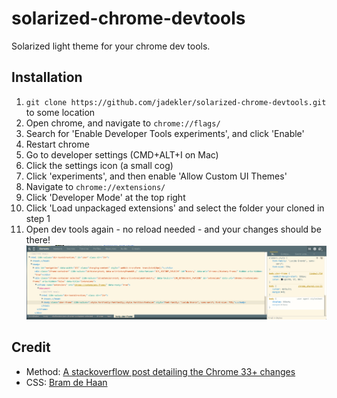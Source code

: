 solarized-chrome-devtools
=========================

Solarized light theme for your chrome dev tools.

## Installation

1. `git clone https://github.com/jadekler/solarized-chrome-devtools.git` to some location
1. Open chrome, and navigate to `chrome://flags/`
1. Search for 'Enable Developer Tools experiments', and click 'Enable'
1. Restart chrome
1. Go to developer settings (CMD+ALT+I on Mac)
1. Click the settings icon (a small cog)
1. Click 'experiments', and then enable 'Allow Custom UI Themes'
1. Navigate to `chrome://extensions/`
1. Click 'Developer Mode' at the top right
1. Click 'Load unpackaged extensions' and select the folder your cloned in step 1
1. Open dev tools again - no reload needed - and your changes should be there!
![](img/final.png)

## Credit

- Method: [A stackoverflow post detailing the Chrome 33+ changes](http://stackoverflow.com/questions/21207474/custom-css-stop-to-work-in-32-0-1700-76-m-google-chrome-update)
- CSS: [Bram de Haan](http://atelierbram.github.io/syntax-highlighting/chrome-devtools/zero-base-themes/canary-theme-extension/styles.css)
